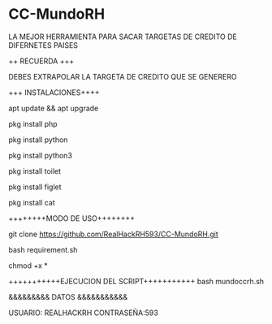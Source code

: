 # CC-MundoRH

LA MEJOR HERRAMIENTA PARA SACAR TARGETAS DE CREDITO DE DIFERNETES PAISES

++ RECUERDA +++

DEBES EXTRAPOLAR LA TARGETA DE CREDITO QUE SE GENERERO


+++ INSTALACIONES++++

apt update && apt upgrade

pkg install php

pkg install python

pkg install  python3

pkg install toilet

pkg install figlet

pkg install cat


++++++++MODO DE USO++++++++

git clone https://github.com/RealHackRH593/CC-MundoRH.git

bash requirement.sh

chmod +x *

+++++++++++EJECUCION DEL SCRIPT+++++++++++
bash mundoccrh.sh

&&&&&&&&& DATOS &&&&&&&&&&&

USUARIO:  REALHACKRH
CONTRASEÑA:593

